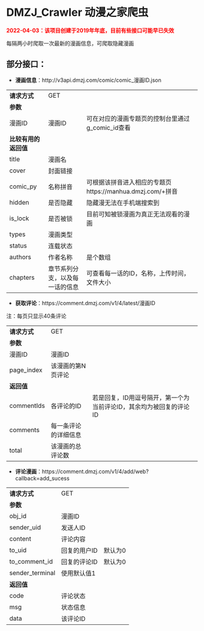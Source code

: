 # DMZJ_Crawler 动漫之家爬虫
<b style='color:red'>2022-04-03：该项目创建于2019年年底，目前有些接口可能早已失效</b>
<p>每隔两小时爬取一次最新的漫画信息，可爬取隐藏漫画</p>
<h2>部分接口：</h2>
<ul>
  <li><b>漫画信息</b>：http://v3api.dmzj.com/comic/comic_漫画ID.json</li>
</ul>
<table>
  <tbody>
    <tr>
      <td><b>请求方式</b></td>
      <td>GET</td>
    </tr>
    <tr><td><b>参数</b></td></tr>
    <tr>
      <td>漫画ID</td>
      <td>漫画ID</td>
      <td>可在对应的漫画专题页的控制台里通过g_comic_id查看</td>
    </tr>
    <tr><td><b>比较有用的返回值</b></td></tr>
    <tr>
      <td>title</td>
      <td>漫画名</td>
    </tr>
    <tr>
      <td>cover</td>
      <td>封面链接</td>
    </tr>
    <tr>
      <td>comic_py</td>
      <td>名称拼音</td>
      <td>可根据该拼音进入相应的专题页https://manhua.dmzj.com/+拼音</td>
    </tr>
    <tr>
      <td>hidden</td>
      <td>是否隐藏</td>
      <td>隐藏漫无法在手机端搜索到</td>
    </tr>
    <tr>
      <td>is_lock</td>
      <td>是否被锁</td>
      <td>目前可知被锁漫画为真正无法观看的漫画</td>
    </tr>
    <tr>
      <td>types</td>
      <td>漫画类型</td>
    </tr>
    <tr>
      <td>status</td>
      <td>连载状态</td>
    </tr>
    <tr>
      <td>authors</td>
      <td>作者名称</td>
      <td>是个数组</td>
    </tr>
    <tr>
      <td>chapters</td>
      <td>章节系列分支，以及每一话的信息</td>
      <td>可查看每一话的ID，名称，上传时间，文件大小</td>
    </tr>
  </tbody>
</table>

<ul>
  <li><b>获取评论</b>：https://comment.dmzj.com/v1/4/latest/漫画ID</li>
</ul>
<p>注：每页只显示40条评论</p>
<table>
  <tbody>
    <tr>
      <td><b>请求方式</b></td>
      <td>GET</td>
    </tr>
    <tr><td><b>参数</b></td></tr>
    <tr>
      <td>漫画ID</td>
      <td>漫画ID</td>
    </tr>
    <tr>
      <td>page_index</td>
      <td>该漫画的第N页评论</td>
    </tr>
    <tr><td><b>返回值</b></td></tr>
    <tr>
      <td>commentIds</td>
      <td>各评论的ID</td>
      <td>若是回复，ID用逗号隔开，第一个为当前评论ID，其余均为被回复的评论ID </td>
    </tr>
    <tr>
      <td>comments</td>
      <td>每一条评论的详细信息</td>
    </tr>
    <tr>
      <td>total</td>
      <td>该漫画的总评论数</td>
    </tr>
  </tbody>
</table>
<ul>
  <li><b>评论漫画</b>：https://comment.dmzj.com/v1/4/add/web?callback=add_sucess</li>
</ul>
<table>
  <tbody>
    <tr>
      <td><b>请求方式</b></td>
      <td>GET</td>
    </tr>
    <tr><td><b>参数</b></td></tr>
    <tr>
      <td>obj_id</td>
      <td>漫画ID</td>
    </tr>
    <tr>
      <td>sender_uid</td>
      <td>发送人ID</td>
    </tr>
    <tr>
      <td>content</td>
      <td>评论内容</td>
    </tr>
    <tr>
      <td>to_uid</td>
      <td>回复的用户ID</td>
      <td>默认为0</td>
    </tr>
    <tr>
      <td>to_comment_id</td>
      <td>回复的评论ID</td>
      <td>默认为0</td>
    </tr>
    <tr>
      <td>sender_terminal</td>
      <td>使用默认值1</td>
    </tr>
    <tr><td><b>返回值</b></td></tr>
    <tr>
      <td>code</td>
      <td>评论状态</td>
    </tr>
    <tr>
      <td>msg</td>
      <td>状态信息</td>
    </tr>
    <tr>
      <td>data</td>
      <td>该评论ID</td>
    </tr>
  </tbody>
</table>
